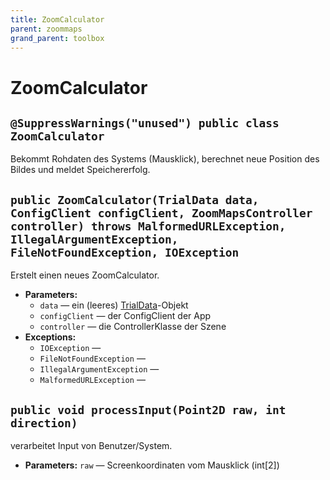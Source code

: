 ```yaml
---
title: ZoomCalculator
parent: zoommaps
grand_parent: toolbox
---
```


# ZoomCalculator


## `@SuppressWarnings("unused") public class ZoomCalculator`

Bekommt Rohdaten des Systems (Mausklick), berechnet neue Position des Bildes und meldet Speichererfolg.

## `public ZoomCalculator(TrialData data, ConfigClient configClient, ZoomMapsController controller) throws MalformedURLException, IllegalArgumentException, FileNotFoundException, IOException`

Erstelt einen neues ZoomCalculator.

 * **Parameters:**
   * `data` — ein (leeres) [TrialData](util/data/TrialData.md)-Objekt
   * `configClient` — der ConfigClient der App
   * `controller` — die ControllerKlasse der Szene
 * **Exceptions:**
   * `IOException` — 
   * `FileNotFoundException` — 
   * `IllegalArgumentException` — 
   * `MalformedURLException` — 

## `public void processInput(Point2D raw, int direction)`

verarbeitet Input von Benutzer/System.

 * **Parameters:** `raw` — Screenkoordinaten vom Mausklick (int[2])
